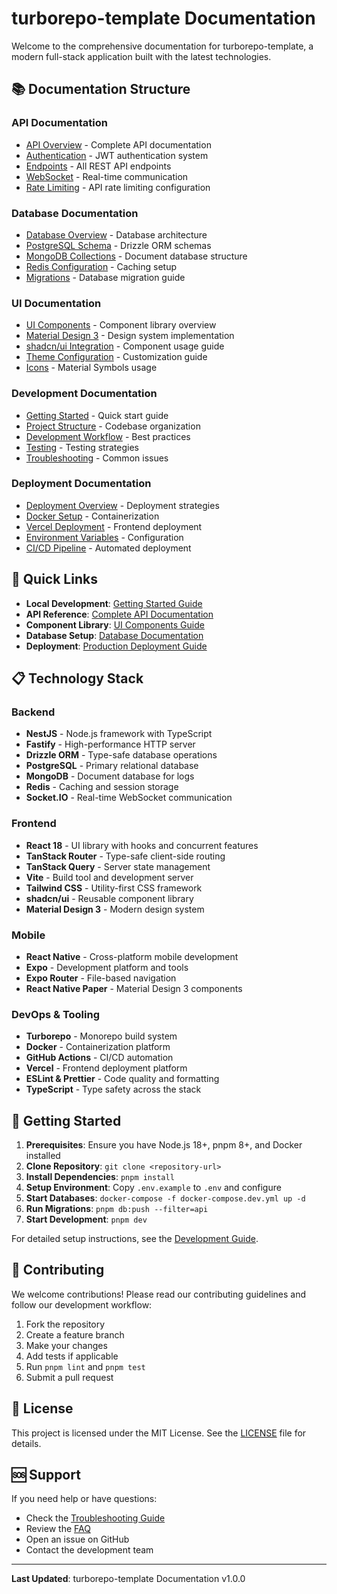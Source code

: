 # turborepo-template Documentation

Welcome to the comprehensive documentation for turborepo-template, a modern full-stack application built with the latest technologies.

## 📚 Documentation Structure

### API Documentation
- [API Overview](./api/README.md) - Complete API documentation
- [Authentication](./api/authentication.md) - JWT authentication system
- [Endpoints](./api/endpoints.md) - All REST API endpoints
- [WebSocket](./api/websocket.md) - Real-time communication
- [Rate Limiting](./api/rate-limiting.md) - API rate limiting configuration

### Database Documentation
- [Database Overview](./database/README.md) - Database architecture
- [PostgreSQL Schema](./database/postgres.md) - Drizzle ORM schemas
- [MongoDB Collections](./database/mongodb.md) - Document database structure
- [Redis Configuration](./database/redis.md) - Caching setup
- [Migrations](./database/migrations.md) - Database migration guide

### UI Documentation
- [UI Components](./ui/README.md) - Component library overview
- [Material Design 3](./ui/material-design.md) - Design system implementation
- [shadcn/ui Integration](./ui/shadcn.md) - Component usage guide
- [Theme Configuration](./ui/theming.md) - Customization guide
- [Icons](./ui/icons.md) - Material Symbols usage

### Development Documentation
- [Getting Started](./development/README.md) - Quick start guide
- [Project Structure](./development/structure.md) - Codebase organization
- [Development Workflow](./development/workflow.md) - Best practices
- [Testing](./development/testing.md) - Testing strategies
- [Troubleshooting](./development/troubleshooting.md) - Common issues

### Deployment Documentation
- [Deployment Overview](./deployment/README.md) - Deployment strategies
- [Docker Setup](./deployment/docker.md) - Containerization
- [Vercel Deployment](./deployment/vercel.md) - Frontend deployment
- [Environment Variables](./deployment/environment.md) - Configuration
- [CI/CD Pipeline](./deployment/ci-cd.md) - Automated deployment

## 🚀 Quick Links

- **Local Development**: [Getting Started Guide](./development/README.md)
- **API Reference**: [Complete API Documentation](./api/README.md)
- **Component Library**: [UI Components Guide](./ui/README.md)
- **Database Setup**: [Database Documentation](./database/README.md)
- **Deployment**: [Production Deployment Guide](./deployment/README.md)

## 📋 Technology Stack

### Backend
- **NestJS** - Node.js framework with TypeScript
- **Fastify** - High-performance HTTP server
- **Drizzle ORM** - Type-safe database operations
- **PostgreSQL** - Primary relational database
- **MongoDB** - Document database for logs
- **Redis** - Caching and session storage
- **Socket.IO** - Real-time WebSocket communication

### Frontend
- **React 18** - UI library with hooks and concurrent features
- **TanStack Router** - Type-safe client-side routing
- **TanStack Query** - Server state management
- **Vite** - Build tool and development server
- **Tailwind CSS** - Utility-first CSS framework
- **shadcn/ui** - Reusable component library
- **Material Design 3** - Modern design system

### Mobile
- **React Native** - Cross-platform mobile development
- **Expo** - Development platform and tools
- **Expo Router** - File-based navigation
- **React Native Paper** - Material Design 3 components

### DevOps & Tooling
- **Turborepo** - Monorepo build system
- **Docker** - Containerization platform
- **GitHub Actions** - CI/CD automation
- **Vercel** - Frontend deployment platform
- **ESLint & Prettier** - Code quality and formatting
- **TypeScript** - Type safety across the stack

## 🎯 Getting Started

1. **Prerequisites**: Ensure you have Node.js 18+, pnpm 8+, and Docker installed
2. **Clone Repository**: `git clone <repository-url>`
3. **Install Dependencies**: `pnpm install`
4. **Setup Environment**: Copy `.env.example` to `.env` and configure
5. **Start Databases**: `docker-compose -f docker-compose.dev.yml up -d`
6. **Run Migrations**: `pnpm db:push --filter=api`
7. **Start Development**: `pnpm dev`

For detailed setup instructions, see the [Development Guide](./development/README.md).

## 🤝 Contributing

We welcome contributions! Please read our contributing guidelines and follow our development workflow:

1. Fork the repository
2. Create a feature branch
3. Make your changes
4. Add tests if applicable
5. Run `pnpm lint` and `pnpm test`
6. Submit a pull request

## 📄 License

This project is licensed under the MIT License. See the [LICENSE](../LICENSE) file for details.

## 🆘 Support

If you need help or have questions:

- Check the [Troubleshooting Guide](./development/troubleshooting.md)
- Review the [FAQ](./development/faq.md)
- Open an issue on GitHub
- Contact the development team

---

**Last Updated**: turborepo-template Documentation v1.0.0
